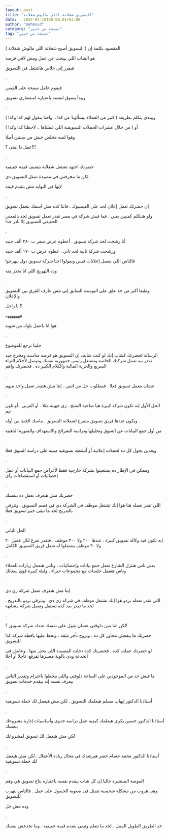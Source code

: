 ```yaml
---
layout: post
title: "التسويق شغلانة اللي مالوش شغلانة"
date:   2024-04-10T00:00:01+03:00
author: "mahmoud"
category: "نصيحة من خبير"
tag: "نصيحة من خبير"
---
```



المقصود بكلمة إن ( التسويق أصبح شغلانة اللي مالوش
شغلانة )

هو الشاب اللي بيبحث عن عمل ومش لاقي فرصة

فيقرر إني خلاص هاشتغل في التسويق

.

فيقوم عامل صفحة على الفيس

ويبدأ يسوق لنفسه باعتباره استشاري تسويق

.

ويبتدي يتكلم بطريقة ( كتير من العملاء بيسألونا عن كذا ..
واحنا بنقول لهم كذا وكذا )

أو ( من خلال عشرات الحملات التسويقية اللي عملناها ..
لاحظنا كذا وكذا )

وهوا لسه مخلص جيش من سنتين أصلا

عمل دا إمتى ؟!!!

.

حضرتك اجتهد تشتغل شغلانة بتضيف قيمة حقيقية

لكن ما تنجرفش في مصيدة شغل التسويق دي

لإنها في النهاية مش بتقدم قيمة

.

إن حضرتك تعمل إعلان لحد على الفيسبوك . فانتا كده مش اسمك
بتعمل تسويق

ولو هنتكلم كفنيين يعني . فما فيش شركة في مصر تقدر تعمل
تسويق لحد بالمعنى الحقيقي للتسويق إلا نادر جدا

.

أنا رشحت لحد شركة تسويق . أعطوه عرض سعر ب ٢٨٠ ألف
جنيه

ورشحت شركة تانية لحد تاني . عطوه عرض ب ١٧٠ ألف
جنيه

فالناس اللي بتعمل إعلانات فيس ويقولوا احنا شركة تسويق
دول بيهرجوا

وده التهريج اللي انا بحذر منه

.

وطبعا أكتر من حد علق على البوست السابق إني مش عارف الفرق
بين التسويق والإعلان

يا راجل !!

هههههههه

هوا انا باعمل بلوك من شوية

.

خلينا نرجع للموضوع

الرسالة لحضرتك كشاب إنك لو كنت شايف إن التسويق هو فرصة
مناسبة ومخرج جيد تقدر بيه تعمل شركتك الخاصة وتشتغل رئيس جمهورية نفسك
وتوصل لأحلام الثراء السريع والحرية المالية والكلام الكبير ده . فحضرتك
واهم

.

عشان يتعمل تسويق فعلا . فمطلوب حل من اتنين . إنتا مش
هتقدر تعمل واحد منهم

.

الحل الأول إنه تكون شركة كبيرة هيا صاحبة المنتج . زي
جهينة مثلا . أو العربي . أو تاون تيم

ويكون عندها فريق تسويق متفرغ لشغلانة التسويق . ماسك الخط
من أوله

من أول جمع البيانات عن السوق وتحليلها ودراسة الشرائح
والاستهداف والصورة الذهنية

.

وبعدين يحول كل ده لحملات إعلانية أو أنشطة تسويقية مبنية
على دراسة السوق فعلا

.

وممكن في الإطار ده يستعينوا بشركة خارجية فقط لأغراض جمع
البيانات أو عمل إحصائيات أو استقصاءات رأي

.

حضرتك مش هتعرف تعمل ده بنفسك

اللي تقدر تعمله هنا هوا إنك تشتغل موظف في الشركة دي في
قسم التسويق . وتترقي بالتدريج لحد ما تبقى خبير تسويق فعلا

.

الحل التاني

إنه تكون فيه وكالة تسويق كبيرة . عندها ٢٠٠ ولا ٣٠٠ موظف
. فتقدر تفرغ لكل عميل ٢٠ ولا ٣٠ موظف يشتغلوا له شغل فريق التسويق
الكامل

.

يعني ناس هتنزل الشارع تعمل جمع بيانات وإحصائيات . وناس
هتعمل زيارات للعملاء وناس هتعمل جلسات مع مجموعات خبراء . وليلة كبيرة قوي
سعاتك

.

إنتا مش هتعرف تعمل شركة زي دي

اللي تقدر تعمله بردو هوا إنك تشتغل موظف في شركة زي دي .
وتترقى بردو بالتدريج . لحد ما تقدر بعد كده تستقل وتعمل شركة
مشابهة

.

لكن انتا مين دلوقتي عشان تقول على نفسك عندك شركة تسويق
؟!

حضرتك ما ينفعش تتجاوز كل ده . وتروح تأجر شقة . وتحط
عليها يافطة شركة كذا للتسويق

لو حضرتك عملت كده . فحضرتك كده دخلت المصيدة اللي بحذر
منها . وعايش في الخدعة ودي بالونة مصيرها تفرقع عاجلا أو آجلا

.

ما فيش حد من الموجودين على الساحة دلوقتي واللي بيحظوا
باحترام وتقدير الناس بيعرف نفسه إنه بيقدم خدمات تسويق

.

أستاذنا الدكتور إيهاب مسلم هيعلمك التسويق . لكن مش هيعمل
لك حملة تسويقية

.

أستاذنا الدكتور حسين بكري هيعلمك كيفية عمل دراسة جدوى
وأساسيات إدارة مشروعك بنفسك

لكن مش هيعمل لك تسويق لمشروعك

.

أستاذنا الدكتور محمد حسام خضر هيرشدك في مجال ريادة
الأعمال . لكن مش هيعمل لك حملة تسويقية

.

الموضة المنتشرة حاليا إن كل شاب بيقدم نفسه باعتباره بتاع
تسويق هي وهم

وهي هروب من مشكلة شخصية تتمثل في صعوبة الحصول على عمل .
فالناس بتهرب للتسويق

وده مش حل

.

خد الطريق الطويل الممل . لحد ما تتعلم وتبقى بتقدم قيمة
حقيقية . وما تخدعش نفسك
